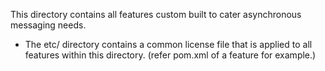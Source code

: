 This directory contains all features custom built to cater asynchronous messaging needs.

* The etc/ directory contains a common license file that is applied to all features within this directory. (refer pom.xml of a feature for example.)
